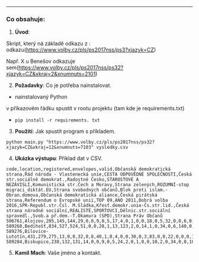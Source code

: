 
---

### Co obsahuje:
1. **Úvod**: 

Skript, který ná základě odkazu z : odkazu(https://www.volby.cz/pls/ps2017nss/ps3?xjazyk=CZ)

 Např. X u Benešov odkazuje sem(https://www.volby.cz/pls/ps2017nss/ps32?xjazyk=CZ&xkraj=2&xnumnuts=2101)


2. **Požadavky**: Co je potřeba nainstalovat.

- nainstalovaný Python

v příkazovém řádku spustit v rootu projektu (tam kde je requirements.txt)

- ```pip install -r requirements. txt ```

3. **Použití**: Jak spustit program s příkladem.

```python main.py "https://www.volby.cz/pls/ps2017nss/ps32?xjazyk=CZ&xkraj=12&xnumnuts=7103" vysledky.csv```


4. **Ukázka výstupu**: Příklad dat v CSV.

```
code,location,registered,envelopes,valid,Občanská demokratická strana,Řád národa - Vlastenecká unie,CESTA ODPOVĚDNÉ SPOLEČNOSTI,Česká str.sociálně demokrat.,Radostné Česko,STAROSTOVÉ A NEZÁVISLÍ,Komunistická str.Čech a Moravy,Strana zelených,ROZUMNÍ-stop migraci_diktát.EU,Strana svobodných občanů,Blok proti islam.-Obran.domova,Občanská demokratická aliance,Česká pirátská strana,Referendum o Evropské unii,TOP 09,ANO 2011,Dobrá volba 2016,SPR-Republ.str.Čsl. M.Sládka,Křesť.demokr.unie-Čs.str.lid.,Česká strana národně sociální,REALISTÉ,SPORTOVCI,Dělnic.str.sociální spravedl.,Svob.a př.dem.-T.Okamura (SPD),Strana Práv Občanů
506761,Alojzov,205,145,144,29,0,0,9,0,5,17,4,0,1,0,0,18,0,5,32,0,0,6,0,0,1,1,15,0
589268,Bedihošť,834,527,524,51,0,0,28,1,13,123,2,0,14,1,0,34,0,6,140,0,0,26,0,0,0,0,82,1
589276,Bílovice-Lutotín,431,279,275,13,0,0,32,0,8,40,1,0,4,0,0,30,0,3,83,0,0,22,0,0,0,1,38,0
589284,Biskupice,238,132,131,14,0,0,9,0,5,24,2,0,1,0,0,10,2,0,34,0,0,10,0,0,0,0,19,0
```
5. **Kamil Mach**: Vaše jméno a kontakt.
